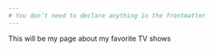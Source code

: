 ```yaml
---
# You don’t need to declare anything in the frontmatter
---
```


This will be my page about my favorite TV shows